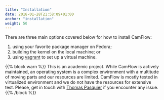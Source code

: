 ```yaml
---
title: "Installation"
date: 2018-01-28T21:58:09+01:00
anchor: "installation"
weight: 50
---
```


There are three main options covered below for how to install CamFlow:
1. using your favorite package manager on Fedora;
2. building the kernel on the local machine; or
3. using [vagrant](https://www.vagrantup.com/) to set up a virtual machine.

{{% block warn %}}
This is an academic project. While CamFlow is actively maintained, an operating system
is a complex environment with a multitude of moving parts and our resources are limited.
CamFlow is mostly tested in virtualized environment and we do not have the resources
for extensive test.
Please, get in touch with
[Thomas Pasquier](mailto:thomas.pasquier@bristol.ac.uk)
if you encounter any issue.
{{% /block %}}
